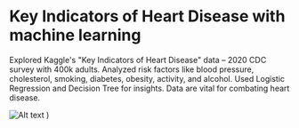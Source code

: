 # Key Indicators of Heart Disease with machine learning
Explored Kaggle's "Key Indicators of Heart Disease" data – 2020 CDC survey with 400k adults. Analyzed risk factors like blood pressure, cholesterol, smoking, diabetes, obesity, activity, and alcohol. Used Logistic Regression and Decision Tree for insights. Data are vital for combating heart disease.

![Alt text]([https://github.com/RaffaelloCroci/Key-Indicators-of-Heart-Disease-wtih-machine-learning/blob/main/Exploring%20heart%20%20deseases.png](https://github.com/RaffaelloCroci/Key-Indicators-of-Heart-Disease-wtih-machine-learning/blob/main/Exploring%20heart%20%20deseases.png?raw=true)https://github.com/RaffaelloCroci/Key-Indicators-of-Heart-Disease-wtih-machine-learning/blob/main/Exploring%20heart%20%20deseases.png?raw=true)
)
